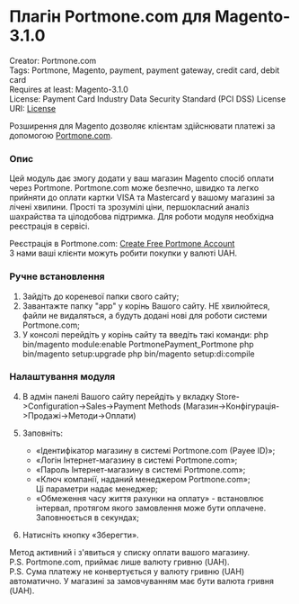 # Плагін Portmone.com для Magento-3.1.0

Creator: Portmone.com   
Tags: Portmone, Magento, payment, payment gateway, credit card, debit card    
Requires at least: Magento-3.1.0    
License: Payment Card Industry Data Security Standard (PCI DSS) 
License URI: [License](https://www.portmone.com.ua/r3/uk/security/) 

Розширення для Magento дозволяє клієнтам здійснювати платежі за допомогою [Portmone.com](https://www.portmone.com.ua/).

### Опис
Цей модуль дає змогу додати у ваш магазин Magento спосіб оплати через Portmone. 
Portmone.com може безпечно, швидко та легко прийняти до оплати картки VISA та Mastercard у вашому магазині за лічені хвилини.
Прості та зрозумілі ціни, першокласний аналіз шахрайства та цілодобова підтримка.
Для роботи модуля необхідна реєстрація в сервісі.

Реєстрація в Portmone.com: [Create Free Portmone Account](https://business.portmone.com.ua/signup)    
З нами ваші клієнти можуть робити покупки у валюті UAH.

### Ручне встановлення
1.  Зайдіть до кореневої папки свого сайту;
2.  Завантажте папку "app" у корінь Вашого сайту. НЕ хвилюйтеся, файли не видаляться, а будуть додані нові для роботи системи Portmone.com; 
3.  У консолі перейдіть у корінь сайту та введіть такі команди:
	php bin/magento module:enable PortmonePayment_Portmone
	php bin/magento setup:upgrade
	php bin/magento setup:di:compile

### Налаштування модуля
4.  В адмін панелі Вашого сайту перейдіть у вкладку Store->Configuration->Sales->Payment Methods (Магазин->Конфігурація->Продажі->Методи->Оплати)

5.  Заповніть:
    - «Ідентифікатор магазину в системі Portmone.com (Payee ID)»;
    - «Логін Інтернет-магазину в системі Portmone.com»;
    - «Пароль Інтернет-магазину в системі Portmone.com»;
    - «Ключ компанії, наданий менеджером Portmone.com»;    
    Ці параметри надає менеджер; 
    - «Обмеження часу життя рахунки на оплату» - встановлює інтервал, протягом якого замовлення може бути оплачене. Заповнюється в секундах;

6. Натисніть кнопку «Зберегти».

Метод активний і з'явиться у списку оплати вашого магазину.    
P.S. Portmone.com, приймає лише валюту гривню (UAH).   
P.S. Сума платежу не конвертується у валюту гривню (UAH) автоматично. У магазині за замовчуванням має бути валюта гривня (UAH).

